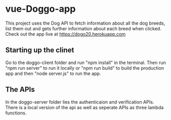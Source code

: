 # vue-Doggo-app
This project uses the Dog API to fetch information about all the dog breeds, list them out and gets further information about each breed when clicked. Check out the app live at https://dogo20.herokuapp.com


## Starting up the clinet 
Go to the doggo-client folder and run "npm install" in the terminal. Then run "npm run server" to run it locally or "npm run build" to build the production app and then "node server.js" to run the app.

## The APIs
In the doggo-server folder lies the authenticaion and verification APIs. There is a local version of the api as well as seperate APIs as three lambda functions.
